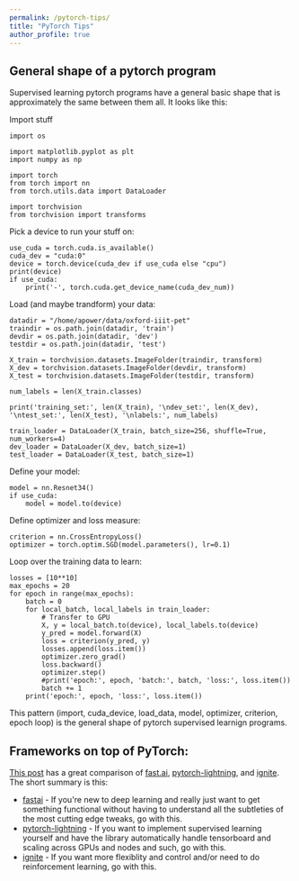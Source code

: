 ```yaml
---
permalink: /pytorch-tips/
title: "PyTorch Tips"
author_profile: true
---
```


## General shape of a pytorch program

Supervised learning pytorch programs have a general basic shape that is approximately the same between them all. It looks like this:

Import stuff

```
import os

import matplotlib.pyplot as plt
import numpy as np

import torch
from torch import nn
from torch.utils.data import DataLoader

import torchvision
from torchvision import transforms
```

Pick a device to run your stuff on:
```
use_cuda = torch.cuda.is_available()
cuda_dev = "cuda:0"
device = torch.device(cuda_dev if use_cuda else "cpu")
print(device)
if use_cuda:
    print('-', torch.cuda.get_device_name(cuda_dev_num))
```

Load (and maybe trandform) your data:
```
datadir = "/home/apower/data/oxford-iiit-pet"
traindir = os.path.join(datadir, 'train')
devdir = os.path.join(datadir, 'dev')
testdir = os.path.join(datadir, 'test')

X_train = torchvision.datasets.ImageFolder(traindir, transform)
X_dev = torchvision.datasets.ImageFolder(devdir, transform)
X_test = torchvision.datasets.ImageFolder(testdir, transform)

num_labels = len(X_train.classes)

print('training_set:', len(X_train), '\ndev_set:', len(X_dev), '\ntest_set:', len(X_test), '\nlabels:', num_labels)

train_loader = DataLoader(X_train, batch_size=256, shuffle=True, num_workers=4)
dev_loader = DataLoader(X_dev, batch_size=1)
test_loader = DataLoader(X_test, batch_size=1)
```

Define your model:
```
model = nn.Resnet34()
if use_cuda:
    model = model.to(device)
```

Define optimizer and loss measure:
```
criterion = nn.CrossEntropyLoss()
optimizer = torch.optim.SGD(model.parameters(), lr=0.1)
```

Loop over the training data to learn:
```
losses = [10**10]
max_epochs = 20
for epoch in range(max_epochs):
    batch = 0
    for local_batch, local_labels in train_loader:
        # Transfer to GPU
        X, y = local_batch.to(device), local_labels.to(device)
        y_pred = model.forward(X)
        loss = criterion(y_pred, y)
        losses.append(loss.item())
        optimizer.zero_grad()
        loss.backward()
        optimizer.step()
        #print('epoch:', epoch, 'batch:', batch, 'loss:', loss.item())
        batch += 1
    print('epoch:', epoch, 'loss:', loss.item())
```

This pattern (import, cuda_device, load_data, model, optimizer, criterion, epoch loop) is the general shape of pytorch supervised learnign programs.

## Frameworks on top of PyTorch:

[This post](https://towardsdatascience.com/pytorch-lightning-vs-pytorch-ignite-vs-fast-ai-61dc7480ad8a) has a great comparison of [fast.ai](https://github.com/fastai/fastai), [pytorch-lightning](https://github.com/PyTorchLightning/pytorch-lightning), and [ignite](https://github.com/pytorch/ignite). The short summary is this: 

* [fastai](https://github.com/fastai/fastai) - If you're new to deep learning and really just want to get something functional without having to understand all the subtleties of the most cutting edge tweaks, go with this. 
* [pytorch-lightning](https://github.com/PyTorchLightning/pytorch-lightning) - If you want to implement supervised learning yourself and have the library automatically handle tensorboard and scaling across GPUs and nodes and such, go with this. 
* [ignite](https://github.com/pytorch/ignite) - If you want more flexiblity and control and/or need to do reinforcement learning, go with this.